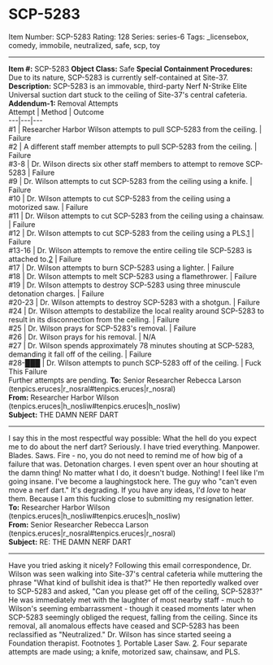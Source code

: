 # SCP-5283
Item Number: SCP-5283
Rating: 128
Series: series-6
Tags: _licensebox, comedy, immobile, neutralized, safe, scp, toy

---

**Item #:** SCP-5283
**Object Class:** Safe
**Special Containment Procedures:** Due to its nature, SCP-5283 is currently self-contained at Site-37.
**Description:** SCP-5283 is an immovable, third-party Nerf N-Strike Elite Universal suction dart stuck to the ceiling of Site-37's central cafeteria.
**Addendum-1:** Removal Attempts  
Attempt | Method | Outcome  
---|---|---  
#1 | Researcher Harbor Wilson attempts to pull SCP-5283 from the ceiling. | Failure  
#2 | A different staff member attempts to pull SCP-5283 from the ceiling. | Failure  
#3-8 | Dr. Wilson directs six other staff members to attempt to remove SCP-5283 | Failure  
#9 | Dr. Wilson attempts to cut SCP-5283 from the ceiling using a knife. | Failure  
#10 | Dr. Wilson attempts to cut SCP-5283 from the ceiling using a motorized saw. | Failure  
#11 | Dr. Wilson attempts to cut SCP-5283 from the ceiling using a chainsaw. | Failure  
#12 | Dr. Wilson attempts to cut SCP-5283 from the ceiling using a PLS.[1](javascript:;) | Failure  
#13-16 | Dr. Wilson attempts to remove the entire ceiling tile SCP-5283 is attached to.[2](javascript:;) | Failure  
#17 | Dr. Wilson attempts to burn SCP-5283 using a lighter. | Failure  
#18 | Dr. Wilson attempts to melt SCP-5283 using a flamethrower. | Failure  
#19 | Dr. Wilson attempts to destroy SCP-5283 using three minuscule detonation charges. | Failure  
#20-23 | Dr. Wilson attempts to destroy SCP-5283 with a shotgun. | Failure  
#24 | Dr. Wilson attempts to destabilize the local reality around SCP-5283 to result in its disconnection from the ceiling. | Failure  
#25 | Dr. Wilson prays for SCP-5283's removal. | Failure  
#26 | Dr. Wilson prays for his removal. | N/A  
#27 | Dr. Wilson spends approximately 78 minutes shouting at SCP-5283, demanding it fall off of the ceiling. | Failure  
#28-███ | Dr. Wilson attempts to punch SCP-5283 off of the ceiling. | Fuck This Failure  
Further attempts are pending.
**To:** Senior Researcher Rebecca Larson (tenpics.eruces|r_nosral#tenpics.eruces|r_nosral)  
**From:** Researcher Harbor Wilson (tenpics.eruces|h_nosliw#tenpics.eruces|h_nosliw)  
**Subject:** THE DAMN NERF DART
* * *
I say this in the most respectful way possible: What the hell do you expect me to do about the nerf dart? Seriously. I have tried everything. Manpower. Blades. Saws. Fire - no, you do not need to remind me of how big of a failure that was. Detonation charges. I even spent over an hour shouting at the damn thing! No matter what I do, it doesn't budge. Nothing! I feel like I'm going insane. I've become a laughingstock here. The guy who "can't even move a nerf dart." It's degrading.
If you have any ideas, I'd _love_ to hear them. Because I am this fucking close to submitting my resignation letter.
**To:** Researcher Harbor Wilson (tenpics.eruces|h_nosliw#tenpics.eruces|h_nosliw)  
**From:** Senior Researcher Rebecca Larson (tenpics.eruces|r_nosral#tenpics.eruces|r_nosral)  
**Subject:** RE: THE DAMN NERF DART
* * *
Have you tried asking it nicely?
Following this email correspondence, Dr. Wilson was seen walking into Site-37's central cafeteria while muttering the phrase "What kind of bullshit idea is that?" He then reportedly walked over to SCP-5283 and asked, "Can you please get off of the ceiling, SCP-5283?" He was immediately met with the laughter of most nearby staff - much to Wilson's seeming embarrassment - though it ceased moments later when SCP-5283 seemingly obliged the request, falling from the ceiling. Since its removal, all anomalous effects have ceased and SCP-5283 has been reclassified as "Neutralized."
Dr. Wilson has since started seeing a Foundation therapist.
Footnotes
[1](javascript:;). Portable Laser Saw.
[2](javascript:;). Four separate attempts are made using; a knife, motorized saw, chainsaw, and PLS.